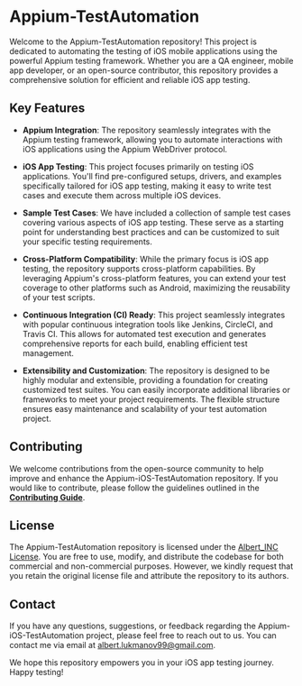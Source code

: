 # Appium-TestAutomation

Welcome to the Appium-TestAutomation repository! This project is dedicated to automating the testing of iOS mobile applications using the powerful Appium testing framework. Whether you are a QA engineer, mobile app developer, or an open-source contributor, this repository provides a comprehensive solution for efficient and reliable iOS app testing.

## Key Features

- **Appium Integration**: The repository seamlessly integrates with the Appium testing framework, allowing you to automate interactions with iOS applications using the Appium WebDriver protocol.

- **iOS App Testing**: This project focuses primarily on testing iOS applications. You'll find pre-configured setups, drivers, and examples specifically tailored for iOS app testing, making it easy to write test cases and execute them across multiple iOS devices.

- **Sample Test Cases**: We have included a collection of sample test cases covering various aspects of iOS app testing. These serve as a starting point for understanding best practices and can be customized to suit your specific testing requirements.

- **Cross-Platform Compatibility**: While the primary focus is iOS app testing, the repository supports cross-platform capabilities. By leveraging Appium's cross-platform features, you can extend your test coverage to other platforms such as Android, maximizing the reusability of your test scripts.

- **Continuous Integration (CI) Ready**: This project seamlessly integrates with popular continuous integration tools like Jenkins, CircleCI, and Travis CI. This allows for automated test execution and generates comprehensive reports for each build, enabling efficient test management.

- **Extensibility and Customization**: The repository is designed to be highly modular and extensible, providing a foundation for creating customized test suites. You can easily incorporate additional libraries or frameworks to meet your project requirements. The flexible structure ensures easy maintenance and scalability of your test automation project.


## Contributing

We welcome contributions from the open-source community to help improve and enhance the Appium-iOS-TestAutomation repository. If you would like to contribute, please follow the guidelines outlined in the [**Contributing Guide**](CONTRIBUTING.md).

## License

The Appium-TestAutomation repository is licensed under the [Albert_INC License](LICENSE). You are free to use, modify, and distribute the codebase for both commercial and non-commercial purposes. However, we kindly request that you retain the original license file and attribute the repository to its authors.

## Contact

If you have any questions, suggestions, or feedback regarding the Appium-iOS-TestAutomation project, please feel free to reach out to us. You can contact me via email at [albert.lukmanov99@gmail.com](mailto:albert.lukmanov99@gmail.com).

We hope this repository empowers you in your iOS app testing journey. Happy testing!
